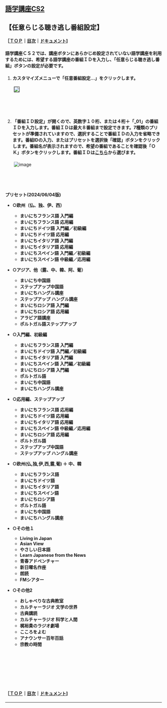 ## [語学講座CS2](https://csreviser.github.io/CaptureStream2/) 
## 【任意らじる聴き逃し番組設定】　　　　　
#### ［[ＴＯＰ](./)**｜**[目次](./#目次)**｜**[ドキュメント](./#ドキュメント-1)]           

#### 語学講座ＣＳ２では、講座ボタンにあらかじめ設定されていない語学講座を利用するためには、希望する語学講座の番組ＩＤを入力し、「任意らじる聴き逃し番組」ボタンの設定が必要です。 　　　　　　　

1. #### カスタマイズメニューで「任意番組設定...」をクリックします。            
　　<img src="https://github.com/user-attachments/assets/6a999521-879a-430e-b5aa-9964c4a38427" border="1">
## 　　　　　  




  
2. #### 「番組ＩＤ設定」が開くので、英数字１０桁、または４桁＋「_01」の番組ＩＤを入力します。番組ＩＤは最大８番組まで設定できます。7種類のプリセットが準備されていますので、選択することで番組ＩＤの入力を省略できます。番組IDの入力、またはプリセットを選択後「確認」ボタンをクリックします。番組名が表示されますので、希望の番組であることを確認後「ＯＫ」ボタンをクリックします。番組ＩＤは[こちら](https://csreviser.github.io/CaptureStream2/courses_name)から選びます。    
　　![image](https://github.com/user-attachments/assets/a764dc32-656a-4464-9d09-5303c767f5fb)

## 　　　　　　  
**プリセット(2024/06/04版)**       
* **○欧州（仏、独、伊、西）**       
  * **まいにちフランス語 入門編**           
  * **まいにちフランス語 応用編**     
  * **まいにちドイツ語 入門編／初級編**      
  * **まいにちドイツ語 応用編**      
  * **まいにちイタリア語 入門編**      
  * **まいにちイタリア語 応用編**      
  * **まいにちスペイン語 入門編／初級編**      
  * **まいにちスペイン語 中級編／応用編**        

* **○アジア、他（露、中、韓、阿、葡）**           
  * **まいにち中国語**           
  * **ステップアップ中国語**           
  * **まいにちハングル講座**           
  * **ステップアップ ハングル講座**           
  * **まいにちロシア語 入門編**           
  * **まいにちロシア語 応用編**           
  * **アラビア語講座**           
  * **ポルトガル語ステップアップ**         

* **○入門編、初級編**
  * **まいにちフランス語 入門編**           
  * **まいにちドイツ語 入門編／初級編**           
  * **まいにちイタリア語 入門編**           
  * **まいにちスペイン語 入門編／初級編**           
  * **まいにちロシア語 入門編**           
  * **ポルトガル語**           
  * **まいにち中国語**           
  * **まいにちハングル講座**        

* **○応用編、ステップアップ**           
  * **まいにちフランス語 応用編**           
  * **まいにちドイツ語 応用編**           
  * **まいにちイタリア語 応用編**           
  * **まいにちスペイン語 中級編／応用編**           
  * **まいにちロシア語 応用編**           
  * **ポルトガル語**           
  * **ステップアップ中国語**           
  * **ステップアップ ハングル講座**         

* **○欧州(仏,独,伊,西,露,葡) ＋ 中、韓**           
  * **まいにちフランス語**           
  * **まいにちドイツ語**           
  * **まいにちイタリア語**           
  * **まいにちスペイン語**           
  * **まいにちロシア語**           
  * **ポルトガル語**           
  * **まいにち中国語**           
  * **まいにちハングル講座**         

* **○その他１**           
  * **Living in Japan**           
  * **Asian View**           
  * **やさしい日本語**           
  * **Learn Japanese from the News**           
  * **青春アドベンチャー**           
  * **新日曜名作座**           
  * **朗読**           
  * **FMシアター**        

* **○その他2**           
  * **おしゃべりな古典教室**           
  * **カルチャーラジオ 文学の世界**           
  * **古典講読**           
  * **カルチャーラジオ 科学と人間**           
  * **梶裕貴のラジオ劇場**           
  * **こころをよむ**           
  * **アナウンサー百年百話**           
  * **宗教の時間**           

## 　　　　　　  
## 　　　　　　  
#### ［[ＴＯＰ](./)**｜**[目次](./#目次)**｜**[ドキュメント](./#ドキュメント-1)]

*** 
 <link rel="shortcut icon" type="image/x-icon" href="https://avatars.githubusercontent.com/u/46049273?v=4">
 <meta name="twitter:image:src" content="https://avatars.githubusercontent.com/u/46049273?v=4">
